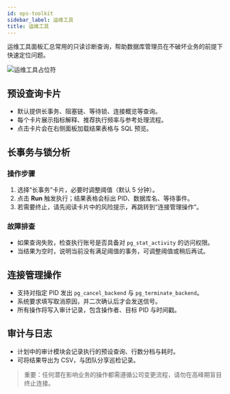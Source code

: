 ```yaml
---
id: ops-toolkit
sidebar_label: 运维工具
title: 运维工具
---
```


运维工具面板汇总常用的只读诊断查询，帮助数据库管理员在不破坏业务的前提下快速定位问题。

![运维工具占位符](/img/placeholders/ops-center.svg)

## 预设查询卡片
- 默认提供长事务、阻塞链、等待锁、连接概览等查询。
- 每个卡片展示指标解释、推荐执行频率与参考处理流程。
- 点击卡片会在右侧面板加载结果表格与 SQL 预览。

## 长事务与锁分析
### 操作步骤
1. 选择“长事务”卡片，必要时调整阈值（默认 5 分钟）。
2. 点击 **Run** 触发执行；结果表格会标出 PID、数据库名、等待事件。
3. 若需要终止，请先阅读卡片中的风险提示，再跳转到“连接管理操作”。

### 故障排查
- 如果查询失败，检查执行账号是否具备对 `pg_stat_activity` 的访问权限。
- 当结果为空时，说明当前没有满足阈值的事务，可调整阈值或稍后再试。

## 连接管理操作
- 支持对指定 PID 发出 `pg_cancel_backend` 与 `pg_terminate_backend`。
- 系统要求填写取消原因，并二次确认后才会发送信号。
- 所有操作将写入审计记录，包含操作者、目标 PID 与时间戳。

## 审计与日志
- 计划中的审计模块会记录执行的预设查询、行数分档与耗时。
- 可将结果导出为 CSV，与团队分享巡检记录。

> 重要：任何潜在影响业务的操作都需遵循公司变更流程，请勿在高峰期盲目终止连接。
